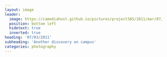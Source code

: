 ```yaml
---
layout: image
leader:
  image: https://camediahost.github.io/pictures/project365/2011/mar/07/070311.jpg
  position: bottom left
  hidetext: true
  inverted: true
heading: '07/03/2011'
subheading: 'Another discovery on campus'
categories: photography
---
```

